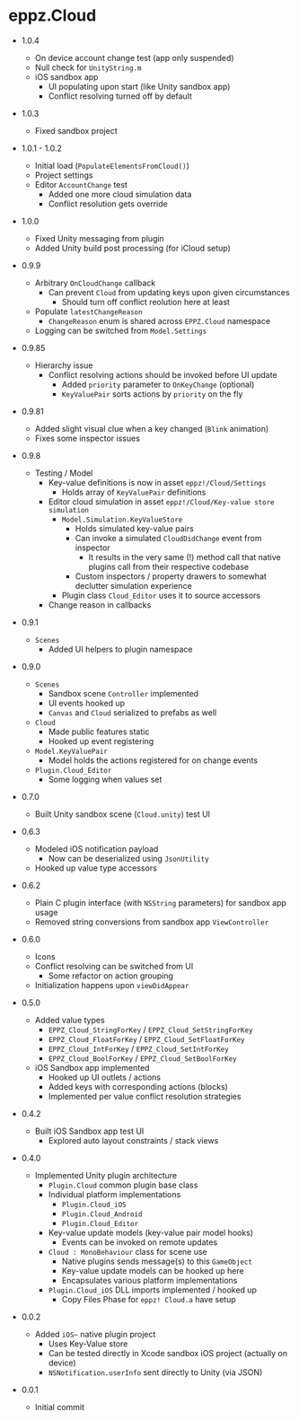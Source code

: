 # eppz.Cloud

* 1.0.4

	+ On device account change test (app only suspended)
	+ Null check for `UnityString.m`
	+ iOS sandbox app
		+ UI populating upon start (like Unity sandbox app)
		+ Conflict resolving turned off by default

* 1.0.3

	+ Fixed sandbox project

* 1.0.1 - 1.0.2

	+ Initial load (`PopulateElementsFromCloud()`)
	+ Project settings
	+ Editor `AccountChange` test
		+ Added one more cloud simulation data
		+ Conflict resolution gets override

* 1.0.0

	+ Fixed Unity messaging from plugin
	+ Added Unity build post processing (for iCloud setup)

* 0.9.9

	+ Arbitrary `OnCloudChange` callback
		+ Can prevent `Cloud` from updating keys upon given circumstances
			+ Should turn off conflict reolution here at least
	+ Populate `latestChangeReason`
		+ `ChangeReason` enum is shared across `EPPZ.Cloud` namespace
	+ Logging can be switched from `Model.Settings`

* 0.9.85

	+ Hierarchy issue
		+ Conflict resolving actions should be invoked before UI update
			+ Added `priority` parameter to `OnKeyChange` (optional)
			+ `KeyValuePair` sorts actions by `priority` on the fly

* 0.9.81



	+ Added slight visual clue when a key changed (`Blink` animation)
	+ Fixes some inspector issues

* 0.9.8

	+ Testing / Model
		+ Key-value definitions is now in asset `eppz!/Cloud/Settings`
			+ Holds array of `KeyValuePair` definitions
		+ Editor cloud simulation in asset `eppz!/Cloud/Key-value store simulation`
			+ `Model.Simulation.KeyValueStore`
				+ Holds simulated key-value pairs
				+ Can invoke a simulated `CloudDidChange` event from inspector
					+ It results in the very same (!) method call that native plugins call from their respective codebase
				+ Custom inspectors / property drawers to somewhat declutter simulation experience
			+ Plugin class `Cloud_Editor` uses it to source accessors
		+ Change reason in callbacks

* 0.9.1

	+ `Scenes`
		+ Added UI helpers to plugin namespace

* 0.9.0

	+ `Scenes`
		+ Sandbox scene `Controller` implemented
		+ UI events hooked up
		+ `Canvas` and `Cloud` serialized to prefabs as well
	+ `Cloud`
		+ Made public features static
		+ Hooked up event registering
	+ `Model.KeyValuePair`
		+ Model holds the actions registered for on change events
	+ `Plugin.Cloud_Editor`
		+ Some logging when values set

* 0.7.0

	+ Built Unity sandbox scene (`Cloud.unity`) test UI

* 0.6.3

	+ Modeled iOS notification payload
		+ Now can be deserialized using `JsonUtility`
	+ Hooked up value type accessors

* 0.6.2

	+ Plain C plugin interface (with `NSString` parameters) for sandbox app usage
	+ Removed string conversions from sandbox app `ViewController`

* 0.6.0

	+ Icons
	+ Conflict resolving can be switched from UI
		+ Some refactor on action grouping
	+ Initialization happens upon `viewDidAppear`

* 0.5.0

	+ Added value types
		+ `EPPZ_Cloud_StringForKey` / `EPPZ_Cloud_SetStringForKey`
		+ `EPPZ_Cloud_FloatForKey` / `EPPZ_Cloud_SetFloatForKey`
		+ `EPPZ_Cloud_IntForKey` / `EPPZ_Cloud_SetIntForKey`
		+ `EPPZ_Cloud_BoolForKey` / `EPPZ_Cloud_SetBoolForKey`
	+ iOS Sandbox app implemented
		+ Hooked up UI outlets / actions
		+ Added keys with corresponding actions (blocks)
		+ Implemented per value conflict resolution strategies

* 0.4.2

	+ Built iOS Sandbox app test UI
		+ Explored auto layout constraints / stack views

* 0.4.0

	+ Implemented Unity plugin architecture
		+ `Plugin.Cloud` common plugin base class
		+ Individual platform implementations
			+ `Plugin.Cloud_iOS`
			+ `Plugin.Cloud_Android`
			+ `Plugin.Cloud_Editor`
		+ Key-value update models (key-value pair model hooks)
			+ Events can be invoked on remote updates
		+ `Cloud : MonoBehaviour` class for scene use
			+ Native plugins sends message(s) to this `GameObject`
			+ Key-value update models can be hooked up here
			+ Encapsulates various platform implementations
		+ `Plugin.Cloud_iOS` DLL imports implemented / hooked up
			+ Copy Files Phase for `eppz! Cloud.a` have setup

* 0.0.2

	+ Added `iOS~` native plugin project 
		+ Uses Key-Value store
		+ Can be tested directly in Xcode sandbox iOS project (actually on device)
		+ `NSNotification.userInfo` sent directly to Unity (via JSON)

* 0.0.1

	+ Initial commit